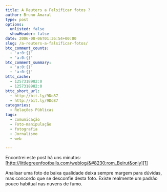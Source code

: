 ```yaml
---
title: A Reuters a Falsificar fotos ?
author: Bruno Amaral
type: post
options:
  unlisted: false
  showHeader: false
date: 2006-08-06T01:36:54+00:00
slug: /a-reuters-a-falsificar-fotos/
btc_comment_counts:
  - 'a:0:{}'
  - 'a:0:{}'
btc_comment_summary:
  - 'a:0:{}'
  - 'a:0:{}'
bttc_cache:
  - 1257318982:0
  - 1257318982:0
bttc_short_url:
  - http://bit.ly/9Do87
  - http://bit.ly/9Do87
categories:
  - Relações Públicas
tags:
  - comunicação
  - Foto-manipulação
  - fotografia
  - Jornalismo
  - web

---
```

Encontrei este post há uns minutos: [http://littlegreenfootballs.com/weblog/&#8230;rom_Beirut&only][1]

Analisar uma foto de baixa qualidade deixa sempre margem para dúvidas, mas concordo que se desconfie desta foto. Existe realmente um padrão pouco habitual nas nuvens de fumo.

 [1]: http://littlegreenfootballs.com/weblog/?entry=21956_Reuters_Doctoring_Photos_from_Beirut&only
